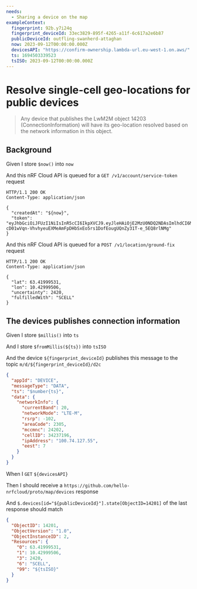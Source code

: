 ```yaml
---
needs:
  - Sharing a device on the map
exampleContext:
  fingerprint: 92b.y7i24q
  fingerprint_deviceId: 33ec3829-895f-4265-a11f-6c617a2e6b87
  publicDeviceId: outfling-swanherd-attaghan
  now: 2023-09-12T00:00:00.000Z
  devicesAPI: "https://confirm-ownership.lambda-url.eu-west-1.on.aws/"
  ts: 1694503339523
  tsISO: 2023-09-12T00:00:00.000Z
---
```


# Resolve single-cell geo-locations for public devices

> Any device that publishes the LwM2M object 14203 (ConnectionInformation) will
> have its geo-location resolved based on the network information in this
> object.

## Background

Given I store `$now()` into `now`

And this nRF Cloud API is queued for a `GET /v1/account/service-token` request

```
HTTP/1.1 200 OK
Content-Type: application/json

{
  "createdAt": "${now}",
  "token": "eyJhbGciOiJFUzI1NiIsInR5cCI6IkpXVCJ9.eyJleHAiOjE2MzU0NDQ2NDAsImlhdCI6MTYzMjg1MjY1NCwic3ViIjoibnJmY2xvdWQtZXZhbHVhdGlvbi1kZXZpY2UtM2JmNTBlY2YtMmY3Zi00NjlmLTg4YTQtMmFhODhiZGMwODNiIn0.ldxPFg7xofD8gxjRkdu8WXl-cD01wVqn-VhvhyeuEXMeAmFpDHbSxEo5rs1DofEougUQnZy31T-e_5EQ8rlNMg"
}
```

And this nRF Cloud API is queued for a `POST /v1/location/ground-fix` request

```
HTTP/1.1 200 OK
Content-Type: application/json

{
  "lat": 63.41999531,
  "lon": 10.42999506,
  "uncertainty": 2420,
  "fulfilledWith": "SCELL"
}
```

## The devices publishes connection information

Given I store `$millis()` into `ts`

And I store `$fromMillis(${ts})` into `tsISO`

And the device `${fingerprint_deviceId}` publishes this message to the topic
`m/d/${fingerprint_deviceId}/d2c`

```json
{
  "appId": "DEVICE",
  "messageType": "DATA",
  "ts": "$number{ts}",
  "data": {
    "networkInfo": {
      "currentBand": 20,
      "networkMode": "LTE-M",
      "rsrp": -102,
      "areaCode": 2305,
      "mccmnc": 24202,
      "cellID": 34237196,
      "ipAddress": "100.74.127.55",
      "eest": 7
    }
  }
}
```

When I `GET` `${devicesAPI}`

Then I should receive a `https://github.com/hello-nrfcloud/proto/map/devices`
response

And `$.devices[id="${publicDeviceId}"].state[ObjectID=14201]` of the last
response should match

```json
{
  "ObjectID": 14201,
  "ObjectVersion": "1.0",
  "ObjectInstanceID": 2,
  "Resources": {
    "0": 63.41999531,
    "1": 10.42999506,
    "3": 2420,
    "6": "SCELL",
    "99": "${tsISO}"
  }
}
```
